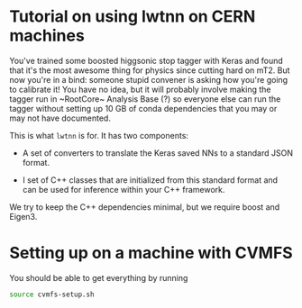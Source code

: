 Tutorial on using lwtnn on CERN machines
========================================

You've trained some boosted higgsonic stop tagger with Keras and found
that it's the most awesome thing for physics since cutting hard on
mT2. But now you're in a bind: someone stupid convener is asking how
you're going to calibrate it! You have no idea, but it will probably
involve making the tagger run in ~RootCore~ Analysis Base (?) so
everyone else can run the tagger without setting up 10 GB of conda
dependencies that you may or may not have documented.

This is what `lwtnn` is for. It has two components:

 - A set of converters to translate the Keras saved NNs to a standard
   JSON format.

 - I set of C++ classes that are initialized from this standard format
   and can be used for inference within your C++ framework.

We try to keep the C++ dependencies minimal, but we require boost and
Eigen3.

Setting up on a machine with CVMFS
==================================

You should be able to get everything by running

```bash
source cvmfs-setup.sh
```
